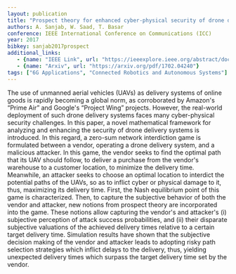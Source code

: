 ```yaml
---
layout: publication
title: "Prospect theory for enhanced cyber-physical security of drone delivery systems: A network interdiction game"
authors: A. Sanjab, W. Saad, T. Basar
conference: IEEE International Conference on Communications (ICC)
year: 2017
bibkey: sanjab2017prospect
additional_links:
   - {name: "IEEE Link", url: "https://ieeexplore.ieee.org/abstract/document/7996862/"}
   - {name: "Arxiv", url: "https://arxiv.org/pdf/1702.04240"}
tags: ["6G Applications", "Connected Robotics and Autonomous Systems"]
---
```

The use of unmanned aerial vehicles (UAVs) as delivery systems of online goods is rapidly becoming a global norm, as corroborated by Amazon's “Prime Air” and Google's “Project Wing” projects. However, the real-world deployment of such drone delivery systems faces many cyber-physical security challenges. In this paper, a novel mathematical framework for analyzing and enhancing the security of drone delivery systems is introduced. In this regard, a zero-sum network interdiction game is formulated between a vendor, operating a drone delivery system, and a malicious attacker. In this game, the vendor seeks to find the optimal path that its UAV should follow, to deliver a purchase from the vendor's warehouse to a customer location, to minimize the delivery time. Meanwhile, an attacker seeks to choose an optimal location to interdict the potential paths of the UAVs, so as to inflict cyber or physical damage to it, thus, maximizing its delivery time. First, the Nash equilibrium point of this game is characterized. Then, to capture the subjective behavior of both the vendor and attacker, new notions from prospect theory are incorporated into the game. These notions allow capturing the vendor's and attacker's (i) subjective perception of attack success probabilities, and (ii) their disparate subjective valuations of the achieved delivery times relative to a certain target delivery time. Simulation results have shown that the subjective decision making of the vendor and attacker leads to adopting risky path selection strategies which inflict delays to the delivery, thus, yielding unexpected delivery times which surpass the target delivery time set by the vendor.